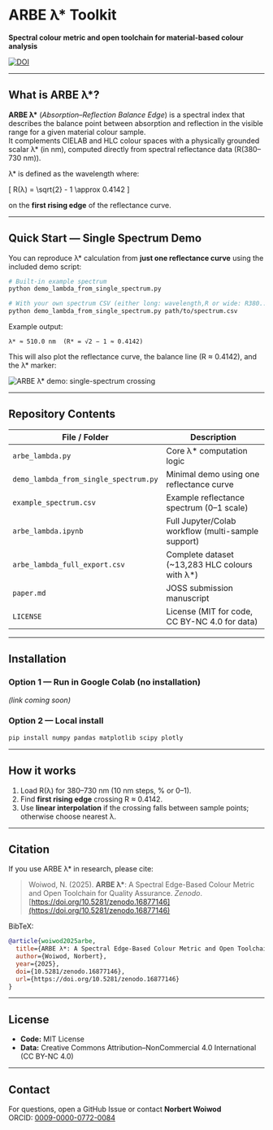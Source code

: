 # ARBE λ* Toolkit  
**Spectral colour metric and open toolchain for material-based colour analysis**  

[![DOI](https://zenodo.org/badge/DOI/10.5281/zenodo.16877146.svg)](https://doi.org/10.5281/zenodo.16877146)  

---

## What is ARBE λ\*?

**ARBE λ\*** (*Absorption–Reflection Balance Edge*) is a spectral index that describes the balance point between absorption and reflection in the visible range for a given material colour sample.  
It complements CIELAB and HLC colour spaces with a physically grounded scalar λ\* (in nm), computed directly from spectral reflectance data (R(380–730 nm)).  

λ\* is defined as the wavelength where:

\[
R(λ) = \sqrt{2} - 1 \approx 0.4142
\]

on the **first rising edge** of the reflectance curve.

---

## Quick Start — Single Spectrum Demo

You can reproduce λ\* calculation from **just one reflectance curve** using the included demo script:

```bash
# Built-in example spectrum
python demo_lambda_from_single_spectrum.py

# With your own spectrum CSV (either long: wavelength,R or wide: R380..R730)
python demo_lambda_from_single_spectrum.py path/to/spectrum.csv
```

Example output:

```
λ* ≈ 510.0 nm  (R* = √2 − 1 ≈ 0.4142)
```

This will also plot the reflectance curve, the balance line (R ≈ 0.4142), and the λ\* marker:

![ARBE λ* demo: single-spectrum crossing](docs/img/demo_lambda_star.png)

---

## Repository Contents

| File / Folder                  | Description |
|--------------------------------|-------------|
| `arbe_lambda.py`               | Core λ\* computation logic |
| `demo_lambda_from_single_spectrum.py` | Minimal demo using one reflectance curve |
| `example_spectrum.csv`         | Example reflectance spectrum (0–1 scale) |
| `arbe_lambda.ipynb`            | Full Jupyter/Colab workflow (multi-sample support) |
| `arbe_lambda_full_export.csv`  | Complete dataset (~13,283 HLC colours with λ\*) |
| `paper.md`                     | JOSS submission manuscript |
| `LICENSE`                      | License (MIT for code, CC BY-NC 4.0 for data) |

---

## Installation

### Option 1 — Run in Google Colab (no installation)  
*(link coming soon)*

### Option 2 — Local install
```bash
pip install numpy pandas matplotlib scipy plotly
```

---

## How it works

1. Load R(λ) for 380–730 nm (10 nm steps, % or 0–1).
2. Find **first rising edge** crossing R ≈ 0.4142.
3. Use **linear interpolation** if the crossing falls between sample points; otherwise choose nearest λ.

---

## Citation

If you use ARBE λ\* in research, please cite:

> Woiwod, N. (2025). **ARBE λ\***: A Spectral Edge-Based Colour Metric and Open Toolchain for Quality Assurance. *Zenodo*. [https://doi.org/10.5281/zenodo.16877146](https://doi.org/10.5281/zenodo.16877146)  

BibTeX:
```bibtex
@article{woiwod2025arbe,
  title={ARBE λ*: A Spectral Edge-Based Colour Metric and Open Toolchain for Quality Assurance},
  author={Woiwod, Norbert},
  year={2025},
  doi={10.5281/zenodo.16877146},
  url={https://doi.org/10.5281/zenodo.16877146}
}
```

---

## License

- **Code:** MIT License  
- **Data:** Creative Commons Attribution–NonCommercial 4.0 International (CC BY-NC 4.0)  

---

## Contact

For questions, open a GitHub Issue or contact **Norbert Woiwod**  
ORCID: [0009-0000-0772-0084](https://orcid.org/0009-0000-0772-0084)  

